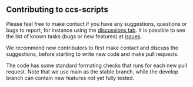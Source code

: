## Contributing to ccs-scripts

Please feel free to make contact if you have any suggestions, questions or bugs to report, for instance using the [discussions tab](https://github.com/equinor/ccs-scripts/discussions). It is possible to see the list of known tasks (bugs or new features) at [issues](https://github.com/equinor/ccs-scripts/issues).

We recommend new contributors to first make contact and discuss the suggestions, before starting to write new code and make pull requests.

The code has some standard formating checks that runs for each new pull request. Note that we use main as the stable branch, while the develop branch can contain new features not yet fully tested.
